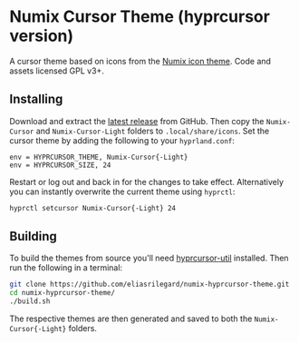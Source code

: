 # Numix Cursor Theme (hyprcursor version)

A cursor theme based on icons from the [Numix icon theme](https://github.com/numixproject/numix-icon-theme). Code and assets licensed GPL v3+.

## Installing

Download and extract the [latest release](https://github.com/eliasrilegard/numix-hyprcursor-theme/releases/latest) from GitHub. Then copy the `Numix-Cursor` and `Numix-Cursor-Light` folders to `.local/share/icons`. Set the cursor theme by adding the following to your `hyprland.conf`:

```
env = HYPRCURSOR_THEME, Numix-Cursor{-Light}
env = HYPRCURSOR_SIZE, 24
```

Restart or log out and back in for the changes to take effect. Alternatively you can instantly overwrite the current theme using `hyprctl`:

```sh
hyprctl setcursor Numix-Cursor{-Light} 24
```

## Building

To build the themes from source you'll need [hyprcursor-util](https://github.com/hyprwm/hyprcursor) installed. Then run the following in a terminal:

```sh
git clone https://github.com/eliasrilegard/numix-hyprcursor-theme.git
cd numix-hyprcursor-theme/
./build.sh
```

The respective themes are then generated and saved to both the `Numix-Cursor{-Light}` folders.
